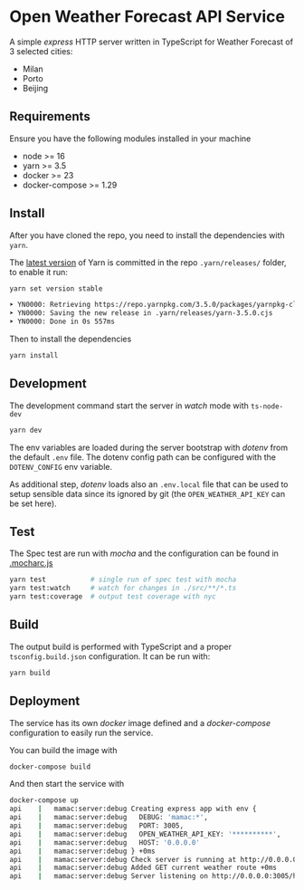 # Open Weather Forecast API Service

A simple _express_ HTTP server written in TypeScript for Weather Forecast of 3 selected cities:

- Milan
- Porto
- Beijing

## Requirements

Ensure you have the following modules installed in your machine

- node >= 16
- yarn >= 3.5
- docker >= 23
- docker-compose >= 1.29

## Install

After you have cloned the repo, you need to install the dependencies with `yarn`.

The [latest version](https://yarnpkg.com/getting-started/install#nodejs-1617-or-186) of Yarn is committed in the repo `.yarn/releases/` folder, to enable it run:

```sh
yarn set version stable

➤ YN0000: Retrieving https://repo.yarnpkg.com/3.5.0/packages/yarnpkg-cli/bin/yarn.js
➤ YN0000: Saving the new release in .yarn/releases/yarn-3.5.0.cjs
➤ YN0000: Done in 0s 557ms
```

Then to install the dependencies 
```sh
yarn install
```

## Development

The development command start the server in _watch_ mode with `ts-node-dev`

```sh
yarn dev
```

The env variables are loaded during the server bootstrap with _dotenv_ from the default `.env` file. The dotenv config path can be configured with the `DOTENV_CONFIG` env variable.

As additional step, _dotenv_ loads also an `.env.local` file that can be used to setup sensible data since its ignored by git (the `OPEN_WEATHER_API_KEY` can be set here).

## Test

The Spec test are run with _mocha_ and the configuration can be found in [.mocharc.js](./.mocharc.js)

```sh
yarn test           # single run of spec test with mocha
yarn test:watch     # watch for changes in ./src/**/*.ts
yarn test:coverage  # output test coverage with nyc
```

## Build

The output build is performed with TypeScript and a proper `tsconfig.build.json` configuration. It can be run with:

```sh
yarn build
```

## Deployment

The service has its own _docker_ image defined and a _docker-compose_ configuration to easily run the service.

You can build the image with

```sh
docker-compose build
```

And then start the service with

```sh
docker-compose up
api    |   mamac:server:debug Creating express app with env {
api    |   mamac:server:debug   DEBUG: 'mamac:*',
api    |   mamac:server:debug   PORT: 3005,
api    |   mamac:server:debug   OPEN_WEATHER_API_KEY: '**********',
api    |   mamac:server:debug   HOST: '0.0.0.0'
api    |   mamac:server:debug } +0ms
api    |   mamac:server:debug Check server is running at http://0.0.0.0:3005/healthcheck +5ms
api    |   mamac:server:debug Added GET current weather route +0ms
api    |   mamac:server:debug Server listening on http://0.0.0.0:3005/healthcheck +6ms

```

